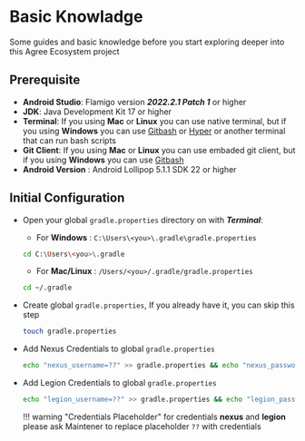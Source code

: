 # Basic Knowladge

Some guides and basic knowledge before you start exploring deeper into this Agree Ecosystem project

## Prerequisite

- **Android Studio**: Flamigo version ***2022.2.1 Patch 1*** or higher
- **JDK**: Java Development Kit 17 or higher
- **Terminal**: If you using **Mac** or **Linux** you can use native terminal, but if you using **Windows** you can use [Gitbash](https://git-scm.com/downloads) or [Hyper](https://hyper.is/#installation) or another terminal that can run bash scripts
- **Git Client**: If you using **Mac** or **Linux** you can use embaded git client, but if you using **Windows** you can use [Gitbash](https://git-scm.com/downloads)
- **Android Version** : Android Lollipop 5.1.1 SDK 22 or higher

## Initial Configuration

- Open your global `gradle.properties` directory on with ***Terminal***:
    * For **Windows** : `C:\Users\<you>\.gradle\gradle.properties`

    ``` bash title="Terminal"
    cd C:\Users\<you>\.gradle
    ```

    * For **Mac/Linux** : `/Users/<you>/.gradle/gradle.properties`

    ``` bash title="Terminal"
    cd ~/.gradle
    ```

- Create global `gradle.properties`, If you already have it, you can skip this step

    ``` bash title="Terminal"
    touch gradle.properties
    ```

- Add Nexus Credentials to global `gradle.properties`

    ``` bash title="Terminal"
    echo "nexus_username=??" >> gradle.properties && echo "nexus_password=??" >> gradle.properties
    ```

- Add Legion Credentials to global `gradle.properties`

    ``` bash title="Terminal"
    echo "legion_username=??" >> gradle.properties && echo "legion_password=??" >> gradle.properties
    ```

    !!! warning "Credentials Placeholder"
        for credentials **nexus** and **legion** please ask Maintener to replace placeholder `??` with credentials
